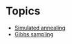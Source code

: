 Topics
======


* [Simulated annealing](./src/annealing/MCMC.md)
* [Gibbs sampling](./src/annealing/Gibbs.md)
